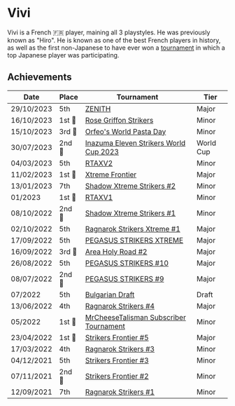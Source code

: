 # Vivi

Vivi is a French :fr: player, maining all 3 playstyles. He was previously known as "Hiro".
He is known as one of the best French players in history,
as well as the first non-Japanese to have ever won a [tournament](../../tournaments/sf/sf5.md) in which a
top Japanese player was participating.

## Achievements

| Date | Place | Tournament | Tier |
| - | - | - | - |
| 29/10/2023 | 5th | [ZENITH](../../tournaments/misc/zenith1.md) | Major |
| 16/10/2023 |1st :1st_place_medal: |[Rose Griffon Strikers](../../tournaments/misc/rosegriffon.md) | Minor |
| 15/10/2023 |3rd :3rd_place_medal: | [Orfeo's World Pasta Day](../../tournaments/orfeo/orfeopasta.md) | Minor |
| 30/07/2023 |2nd :2nd_place_medal: | [Inazuma Eleven Strikers World Cup 2023](../../tournaments/worldcup23.md) | World Cup |
| 04/03/2023 | 5th | [RTAXV2](../../tournaments/rtaxv/rtaxv2.md) | Minor |
| 11/02/2023 |1st :1st_place_medal: | [Xtreme Frontier](../../tournaments/sf/xf.md) | Major |
| 13/01/2023 | 7th | [Shadow Xtreme Strikers #2](../../tournaments/shadow/shadow2.md) | Minor |
| 01/2023 |1st :1st_place_medal: | [RTAXV1](../../tournaments/rtaxv/rtaxv1.md) | Minor |
| 08/10/2022 |2nd :2nd_place_medal: | [Shadow Xtreme Strikers #1](../../tournaments/shadow/shadow1.md) | Minor |
| 02/10/2022 | 5th | [Ragnarok Strikers Xtreme #1](../../tournaments/ragna/ragnax1.md) | Major |
| 17/09/2022 | 5th | [PEGASUS STRIKERS XTREME](../../tournaments/pegasus/pegasusx.md) | Major |
| 16/09/2022 |3rd :3rd_place_medal: | [Area Holy Road #2](../../tournaments/misc/holyroad2.md) | Major |
| 26/08/2022 | 5th | [PEGASUS STRIKERS #10](../../tournaments/pegasus/pegasus10.md) | Major | 
| 08/07/2022 |2nd :2nd_place_medal: | [PEGASUS STRIKERS #9](../../tournaments/pegasus/pegasus9.md) | Major |
| 07/2022 | 5th | [Bulgarian Draft](../../tournaments/draft/bgdraft.md) | Draft |
| 13/06/2022 | 4th | [Ragnarok Strikers #4](../../tournaments/ragna/ragna4.md) | Major |
| 05/2022 |1st :1st_place_medal: | [MrCheeseTalisman Subscriber Tournament](../../tournaments/misc/cheesesub.md) | Minor |
| 23/04/2022 |1st :1st_place_medal: | [Strikers Frontier #5](../../tournaments/sf/sf5.md) | Major |
| 17/03/2022 | 4th | [Ragnarok Strikers #3](../../tournaments/ragna/ragna3.md) | Minor |
| 04/12/2021 | 5th | [Strikers Frontier #3](../../tournaments/sf/sf3.md) | Minor |
| 07/11/2021 |2nd :2nd_place_medal: | [Strikers Frontier #2](../../tournaments/sf/sf2.md) | Minor |
| 12/09/2021 | 7th | [Ragnarok Strikers #1](../../tournaments/ragna/ragna1.md) | Minor |

